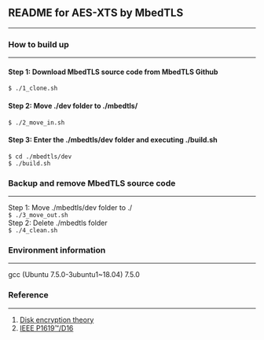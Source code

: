 ## README for AES-XTS by MbedTLS
-------------

### How to build up
-------------
#### Step 1: Download MbedTLS source code from MbedTLS Github  
`$ ./1_clone.sh`  
#### Step 2: Move ./dev folder to ./mbedtls/
`$ ./2_move_in.sh`  
#### Step 3: Enter the ./mbedtls/dev folder and executing ./build.sh  
`$ cd ./mbedtls/dev`  
`$ ./build.sh`  

### Backup and remove MbedTLS source code
-------------
Step 1: Move ./mbedtls/dev folder to ./  
`$ ./3_move_out.sh`  
Step 2: Delete ./mbedtls folder  
`$ ./4_clean.sh`

### Environment information
-------------
gcc (Ubuntu 7.5.0-3ubuntu1~18.04) 7.5.0


### Reference
-------------
1. [Disk encryption theory](https://en.wikipedia.org/wiki/Disk_encryption_theory#XEX-based_tweaked-codebook_mode_with_ciphertext_stealing_(XTS))
2. [IEEE P1619™/D16](http://libeccio.di.unisa.it/Crypto14/Lab/p1619.pdf)